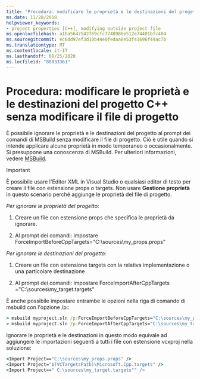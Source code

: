```yaml
---
title: 'Procedura: modificare le proprietà e le destinazioni del progetto C++ senza modificare il file di progetto'
ms.date: 11/28/2018
helpviewer_keywords:
- project properties [C++], modifying outside project file
ms.openlocfilehash: a1ba5647542f69cfc7748986e512e74401bfc404
ms.sourcegitcommit: ec6dd97ef3d10b44e0fedaa8e53f41696f49ac7b
ms.translationtype: MT
ms.contentlocale: it-IT
ms.lasthandoff: 08/25/2020
ms.locfileid: "88833361"
---
```

# <a name="how-to-modify-c-project-properties-and-targets-without-changing-the-project-file"></a>Procedura: modificare le proprietà e le destinazioni del progetto C++ senza modificare il file di progetto

È possibile ignorare le proprietà e le destinazioni del progetto al prompt dei comandi di MSBuild senza modificare il file di progetto. Ciò è utile quando si intende applicare alcune proprietà in modo temporaneo o occasionalmente. Si presuppone una conoscenza di MSBuild. Per ulteriori informazioni, vedere [MSBuild](/visualstudio/msbuild/msbuild).

> [!IMPORTANT]
> È possibile usare l'Editor XML in Visual Studio o qualsiasi editor di testo per creare il file con estensione props o targets. Non usare **Gestione proprietà** in questo scenario perché aggiunge le proprietà del file di progetto.

*Per ignorare le proprietà del progetto:*

1. Creare un file con estensione props che specifica le proprietà da ignorare.

1. Al prompt dei comandi: impostare ForceImportBeforeCppTargets="C:\sources\my_props.props"

*Per ignorare le destinazioni del progetto:*

1. Creare un file con estensione targets con la relativa implementazione o una particolare destinazione

2. Al prompt dei comandi: impostare ForceImportAfterCppTargets ="C:\sources\my_target.targets"

È anche possibile impostare entrambe le opzioni nella riga di comando di msbuild con l'opzione /p::

```cmd
> msbuild myproject.sln /p:ForceImportBeforeCppTargets="C:\sources\my_props.props"
> msbuild myproject.sln /p:ForceImportAfterCppTargets="C:\sources\my_target.targets"
```

Ignorare le proprietà e le destinazioni in questo modo equivale ad aggiungere le importazioni seguenti a tutti i file con estensione vcxproj nella soluzione:

```cmd
<Import Project=="C:\sources\my_props.props" />
<Import Project="$(VCTargetsPath)\Microsoft.Cpp.targets" />
<Import Project==" C:\sources\my_target.targets"" />
```
